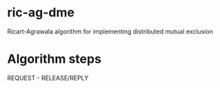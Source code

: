 # ric-ag-dme
Ricart-Agrawala algorithm for implementing distributed mutual exclusion

# Algorithm steps
REQUEST - RELEASE/REPLY



